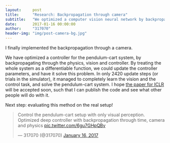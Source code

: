 ```yaml
---
layout:     post
title:      "Research: Backpropagation through camera"
subtitle:   "We optimized a computer vision neural network by backpropagating through a camera."
date:       2017-01-16 00:00:00
author:     "317070"
header-img: "img/post-camera-bg.jpg"
---
```



I finally implemented the backpropagation through a camera.

We have optimized a controller for the pendulum-cart system, by backpropagating through the physics, vision and controller. By treating the whole system as a differentiable function, we could update the controller parameters, and have it solve this problem. In only 2420 update steps (or trials in the simulator), it managed to completely learn the vision and the control task, and solve the pendulum-cart system. I hope [the paper for ICLR](https://openreview.net/forum?id=SyEiHNKxx) will be accepted soon, such that I can publish the code and see what other people will do with it.

Next step: evaluating this method on the real setup!

<blockquote class="twitter-tweet" data-lang="en"><p lang="en" dir="ltr">Control the pendulum-cart setup with only visual perception. Optimized deep controller with backpropagation through time, camera and physics <a href="https://t.co/6gu7GHpQBv">pic.twitter.com/6gu7GHpQBv</a></p>&mdash; 317070 (@317070) <a href="https://twitter.com/317070/status/821062814798331905">January 16, 2017</a></blockquote>
<script async src="//platform.twitter.com/widgets.js" charset="utf-8"></script>
